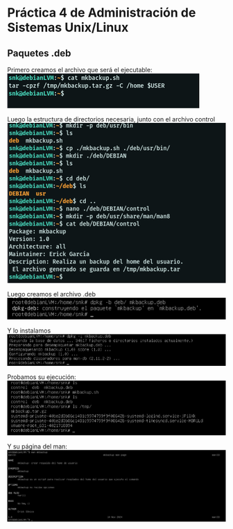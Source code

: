 # Práctica 4 de Administración de Sistemas Unix/Linux

## Paquetes .deb

Primero creamos el archivo que será el ejecutable: 
![Imagen 1](imgs/4.1.png)

Luego la estructura de directorios necesaria, junto con el archivo control
![Imagen 2](imgs/4.2.png)

Luego creamos el archivo .deb
![Imagen 7](imgs/4.7.png)

Y lo instalamos
![Imagen 8](imgs/4.8.png)

Probamos su ejecución: 
![Imagen 9](imgs/4.9.png)

Y su página del man:
![Imagen 9](imgs/4.10.png)